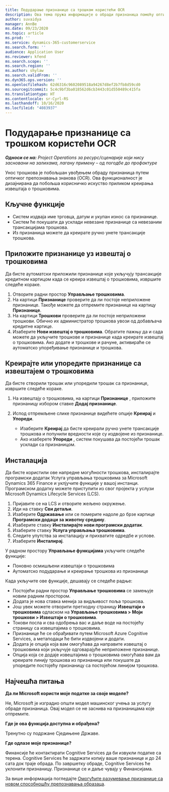 ```yaml
---
title: Подударање признанице са трошком користећи OCR
description: Ова тема пружа информације о обради признаница помоћу оптичког препознавања знакова (OCR).
author: suvaidya
manager: AnnBe
ms.date: 09/23/2020
ms.topic: article
ms.prod: ''
ms.service: dynamics-365-customerservice
ms.search.form: ''
audience: Application User
ms.reviewer: kfend
ms.search.scope: ''
ms.search.region: ''
ms.author: shylaw
ms.search.validFrom: ''
ms.dyn365.ops.version: ''
ms.openlocfilehash: 62d6316c9602089518a94267d8ef2b7fb8d59cd0
ms.sourcegitcommit: 5c4c9bf3ba018562d6cb3443c01d550489c415fa
ms.translationtype: HT
ms.contentlocale: sr-Cyrl-RS
ms.lasthandoff: 10/16/2020
ms.locfileid: "4083937"
---
```

# <a name="match-a-receipt-to-an-expense-using-ocr"></a>Подударање признанице са трошком користећи OCR

_**Односи се на:** Project Operations за ресурс/сценарије који нису засновани на залихама, лагану примену – од погодбе до профактуре_

Унос трошкова је побољшан увођењем обраду признаница путем оптичког препознавања знакова (OCR). Ова функционалност је дизајнирана да побољша корисничко искуство приликом креирања извештаја о трошковима.

## <a name="key-features"></a>Кључне функције

- Систем издваја име трговца, датум и укупан износ са признанице.
- Систем ће покушати да усклади невезане признанице са невезаним трансакцијама трошкова.
- Из признаница можете да креирате ручно унете трансакције трошкова.

## <a name="attach-receipts-to-an-expense-report"></a>Приложите признанице уз извештај о трошковима

Да бисте аутоматски приложили признанице које укључују трансакције кредитном картицом када се креира извештај о трошковима, извршите следеће кораке.

  1. Отворите радни простор **Управљање трошковима**.
  2. На картици **Признанице** проверите да ли постоје неприложене признанице. Такође можете да отпремите признанице на картицу **Признанице**.
  3. На картици **Трошкови** проверите да ли постоје неприложени трошкови. Обично их администратор трошкова увози од добављача кредитне картице.
  4. Изаберите **Нови извештај о трошковима**. Обратите пажњу да и сада можете да укључите трошкове и признанице када креирате извештај о трошковима. Ако додате и трошкове и рачуне, активираће се аутоматско упоређивање признанице и трошкова.

## <a name="create-or-match-receipts-to-an-expense-report"></a>Креирајте или упоредите признанице са извештајем о трошковима
Да бисте створили трошак или упоредили трошак са признанице, извршите следеће кораке.

  1. На извештају о трошковима, на картици **Признанице** , приложите признаницу избором ставке **Додај признанице**.
  2. Испод отпремљене слике признанице видећете опције **Креирај** и **Упореди**.

      - Изаберите **Креирај** да бисте креирали ручно унете трансакције трошкова и попунили вредности које су издвојене из признанице.
      - Ако изаберете **Упореди** , систем покушава да постојећи трошак усклади са признаницом.

## <a name="installation"></a>Инсталација

Да бисте користили ове напредне могућности трошкова, инсталирајте програмски додатак Услуга управљања трошковима за Microsoft Dynamics 365 Finance и уклјучите функције у вашој инстанци. Програмском додатку можете приступити из свог пројекта у услузи Microsoft Dynamics Lifecycle Services (LCS).

1. Пријавите се на LCS и отворите жељено окружење.
2. Иди на ставку **Сви детаљи**.
3. Изаберите **Одржавање** или се померите надоле до брзе картице **Програмски додаци за животну средину**.
4. Изаберите ставку **Инсталирајте нови програмски додатак**.
5. Изаберите ставку **Услуга управљања трошковима**.
6. Следите упутства за инсталацију и прихватите одредбе и услове.
7. Изаберите **Инсталирај**.

У радном простору **Управљање функцијама** укључите следеће функције:

- Поновно осмишљени извештаји о трошковима
- Аутоматско подударање и креирање трошкова из признанице

Када укључите ове функције, дешавају се следеће радње:

- Постојећи радни простор **Управљање трошковима** се замењује новим радним простором.
- Додата је нова ставка менија за видљивост поља трошкова.
- Још увек можете отворити претходну страницу **Извештаји о трошковима** одласком на **Управљање трошковима > Моји трошкови > Извештаји о трошковима**.
- Токови посла и сва одобрења вас и даље воде на постојећу страницу са извештајима о трошковима.
- Признанице ће се обрађивати путем Microsoft Azure Cognitive Services, а метаподаци ће бити издвојени и додати.
- Додата је опција која вам омогућава да направите извештај о трошковима који укључује одговарајуће неприложене признанице.
- Опција која се додаје извештајима о трошковима омогућава вам да креирате линију трошкова из признаница или покушате да упоредите постојећу признаницу са постојећом линијом трошкова.

## <a name="frequently-asked-questions"></a>Најчешћа питања

**Да ли Microsoft користи моје податке за своје моделе?**

Не, Microsoft је изградио општи модел машинског учења за услугу обраде признаница. Овај модел се не заснива на признаницама које отпремите.

**Где је ова функција доступна и обрађена?**

Тренутно су подржане Сједињене Државе.

**Где одлазе моје признанице?**

Финансије ће контактирати Cognitive Services да би извукли податке са терена. Cognitive Services ће задржати копију ваше признанице и до 24 сата док траје обрада. По завршетку обраде, Cognitive Services ће уклонити признаницу. Признанице се и даље чувају у Финансијама.

За више информација погледајте [Омогућите разумевање признанице са новом способношћу препознавања образаца](https://azure.microsoft.com/blog/enable-receipt-understanding-with-form-recognizer-s-new-capability/).
